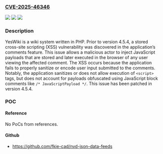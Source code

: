 ### [CVE-2025-46346](https://cve.mitre.org/cgi-bin/cvename.cgi?name=CVE-2025-46346)
![](https://img.shields.io/static/v1?label=Product&message=yeswiki&color=blue)
![](https://img.shields.io/static/v1?label=Version&message=%3D%20%3C%204.5.4%20&color=brighgreen)
![](https://img.shields.io/static/v1?label=Vulnerability&message=CWE-79%3A%20Improper%20Neutralization%20of%20Input%20During%20Web%20Page%20Generation%20('Cross-site%20Scripting')&color=brighgreen)

### Description

YesWiki is a wiki system written in PHP. Prior to version 4.5.4, a stored cross-site scripting (XSS) vulnerability was discovered in the application’s comments feature. This issue allows a malicious actor to inject JavaScript payloads that are stored and later executed in the browser of any user viewing the affected comment. The XSS occurs because the application fails to properly sanitize or encode user input submitted to the comments. Notably, the application sanitizes or does not allow execution of `<script>` tags, but does not account for payloads obfuscated using JavaScript block comments like `/* JavaScriptPayload */`. This issue has been patched in version 4.5.4.

### POC

#### Reference
No PoCs from references.

#### Github
- https://github.com/fkie-cad/nvd-json-data-feeds

